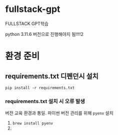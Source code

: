 # fullstack-gpt
FULLSTACK GPT학습

python 3.11.6 버전으로 진행해야지 됨!!!!2

# 환경 준비
## requirements.txt 디펜던시 설치

```
pip install -r requirements.txt
```

### requirements.txt 설치 시 오류 발생

버전 교육 환경과 통일.
파이썬 버전 관리를 위해 `pyenv` 설치

1. ```brew install pyenv```
2. 